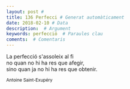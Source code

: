 ```yaml
---
layout: post #
title: 136 Perfecci # Generat automàticament
date: 2018-02-10 # Data
description:  # Argument
keywords: perfecció  # Paraules clau
coments:  # Comentaris
---
```


La perfecció s'assoleix al fi <br />
no quan no hi ha res que afegir, <br />
sino quan ja no hi ha res que obtenir. <br />

<small>Antoine Saint-Exupéry</small>
